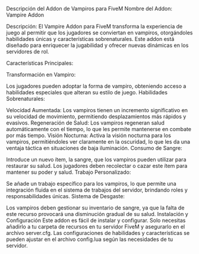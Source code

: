 Descripción del Addon de Vampiros para FiveM
Nombre del Addon: Vampire Addon

Descripción: El Vampire Addon para FiveM transforma la experiencia de juego al permitir que los jugadores se conviertan en vampiros, otorgándoles habilidades únicas y características sobrenaturales. Este addon está diseñado para enriquecer la jugabilidad y ofrecer nuevas dinámicas en los servidores de rol.

Características Principales:

Transformación en Vampiro:

Los jugadores pueden adoptar la forma de vampiro, obteniendo acceso a habilidades especiales que alteran su estilo de juego.
Habilidades Sobrenaturales:

Velocidad Aumentada: Los vampiros tienen un incremento significativo en su velocidad de movimiento, permitiendo desplazamientos más rápidos y evasivos.
Regeneración de Salud: Los vampiros regeneran salud automáticamente con el tiempo, lo que les permite mantenerse en combate por más tiempo.
Visión Nocturna: Activa la visión nocturna para los vampiros, permitiéndoles ver claramente en la oscuridad, lo que les da una ventaja táctica en situaciones de baja iluminación.
Consumo de Sangre:

Introduce un nuevo ítem, la sangre, que los vampiros pueden utilizar para restaurar su salud. Los jugadores deben recolectar o cazar este ítem para mantener su poder y salud.
Trabajo Personalizado:

Se añade un trabajo específico para los vampiros, lo que permite una integración fluida en el sistema de trabajos del servidor, brindando roles y responsabilidades únicas.
Sistema de Desgaste:

Los vampiros deben gestionar su inventario de sangre, ya que la falta de este recurso provocará una disminución gradual de su salud.
Instalación y Configuración
Este addon es fácil de instalar y configurar. Solo necesitas añadirlo a tu carpeta de recursos en tu servidor FiveM y asegurarlo en el archivo server.cfg. Las configuraciones de habilidades y características se pueden ajustar en el archivo config.lua según las necesidades de tu servidor.
